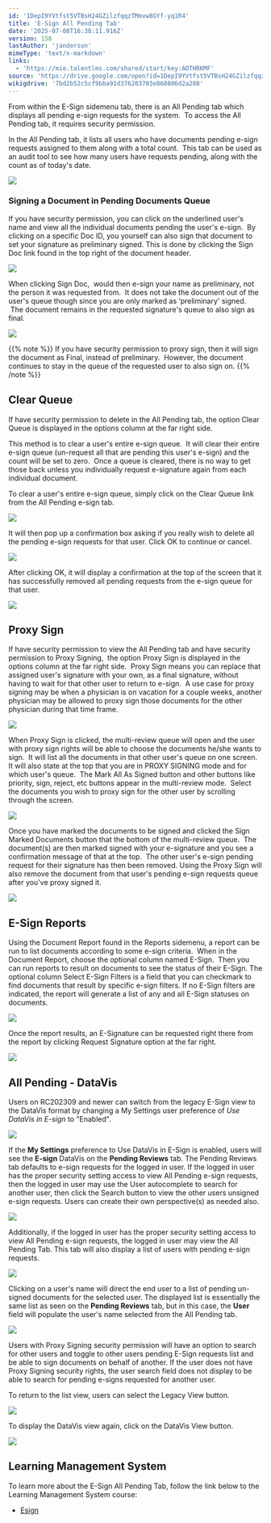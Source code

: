 ```yaml
---
id: '1DepI9YVtfst5VTBsH24GZilzfqqzTMmvw8GYf-yq1R4'
title: 'E-Sign All Pending Tab'
date: '2025-07-08T16:38:11.916Z'
version: 158
lastAuthor: 'janderson'
mimeType: 'text/x-markdown'
links:
  - 'https://mie.talentlms.com/shared/start/key:AOTHRKMF'
source: 'https://drive.google.com/open?id=1DepI9YVtfst5VTBsH24GZilzfqqzTMmvw8GYf-yq1R4'
wikigdrive: '7bd2b52c5cf9bba91d376203703e860806d2a208'
---
```

From within the E-Sign sidemenu tab, there is an All Pending tab which displays all pending e-sign requests for the system.  To access the All Pending tab, it requires security permission.

In the All Pending tab, it lists all users who have documents pending e-sign requests assigned to them along with a total count.  This tab can be used as an audit tool to see how many users have requests pending, along with the count as of today's date.

![](../e-sign-all-pending-tab.assets/72bc369a1725797e1a9e8da656057b9e.png)

### Signing a Document in Pending Documents Queue

If you have security permission, you can click on the underlined user's name and view all the individual documents pending the user's e-sign.  By clicking on a specific Doc ID, you yourself can also sign that document to set your signature as preliminary signed. This is done by clicking the Sign Doc link found in the top right of the document header.

![](../e-sign-all-pending-tab.assets/7b1a0bbf0f40bf3310bafd58c71e704e.png)

When clicking Sign Doc,  would then e-sign your name as preliminary, not the person it was requested from.  It does not take the document out of the user's queue though since you are only marked as ‘preliminary' signed.  The document remains in the requested signature's queue to also sign as final.

![](../e-sign-all-pending-tab.assets/a77ab6e85dd5646cc6ed120bd1e9595b.png)

{{% note %}}
If you have security permission to proxy sign, then it will sign the document as Final, instead of preliminary.  However, the document continues to stay in the queue of the requested user to also sign on.
{{% /note %}}

## Clear Queue

If have security permission to delete in the All Pending tab, the option Clear Queue is displayed in the options column at the far right side.

This method is to clear a user's entire e-sign queue.  It will clear their entire e-sign queue (un-request all that are pending this user's e-sign) and the count will be set to zero.  Once a queue is cleared, there is no way to get those back unless you individually request e-signature again from each individual document.

To clear a user's entire e-sign queue, simply click on the Clear Queue link from the All Pending e-sign tab.

![](../e-sign-all-pending-tab.assets/3b6c0805fb238feccb328db6df14238f.png)

It will then pop up a confirmation box asking if you really wish to delete all the pending e-sign requests for that user. Click OK to continue or cancel.

![](../e-sign-all-pending-tab.assets/bc168dbedc7bbb9955367cbe80587291.png)

After clicking OK, it will display a confirmation at the top of the screen that it has successfully removed all pending requests from the e-sign queue for that user.

![](../e-sign-all-pending-tab.assets/cced9f1b7168eea069beb73e290818ae.png)

## Proxy Sign

If have security permission to view the All Pending tab and have security permission to Proxy Signing,  the option Proxy Sign is displayed in the options column at the far right side.  Proxy Sign means you can replace that assigned user's signature with your own, as a final signature, without having to wait for that other user to return to e-sign.  A use case for proxy signing may be when a physician is on vacation for a couple weeks, another physician may be allowed to proxy sign those documents for the other physician during that time frame.

![](../e-sign-all-pending-tab.assets/c50023bc3460dd52e93ac5a73d8c2acc.png)

When Proxy Sign is clicked, the multi-review queue will open and the user with proxy sign rights will be able to choose the documents he/she wants to sign.  It will list all the documents in that other user's queue on one screen. It will also state at the top that you are in PROXY SIGNING mode and for which user's queue.  The Mark All As Signed button and other buttons like priority, sign, reject, etc buttons appear in the multi-review mode.  Select the documents you wish to proxy sign for the other user by scrolling through the screen.

![](../e-sign-all-pending-tab.assets/3d48f6194e37d5611f8f8d322aabeee1.png)

Once you have marked the documents to be signed and clicked the Sign Marked Documents button that the bottom of the multi-review queue.  The document(s) are then marked signed with your e-signature and you see a confirmation message of that at the top.  The other user's e-sign pending request for their signature has then been removed. Using the Proxy Sign will also remove the document from that user's pending e-sign requests queue after you've proxy signed it.

![](../e-sign-all-pending-tab.assets/2a94ec9b2a276b4cb6ff27bcc069f814.png)

## E-Sign Reports

Using the Document Report found in the Reports sidemenu, a report can be run to list documents according to some e-sign criteria.  When in the Document Report, choose the optional column named E-Sign.  Then you can run reports to result on documents to see the status of their E-Sign. The optional column Select E-Sign Filters is a field that you can checkmark to find documents that result by specific e-sign filters. If no E-Sign filters are indicated, the report will generate a list of any and all E-Sign statuses on documents.

![](../e-sign-all-pending-tab.assets/d698e86f8a8c740e7069a1fef88b3962.png)

Once the report results, an E-Signature can be requested right there from the report by clicking Request Signature option at the far right.

![](../e-sign-all-pending-tab.assets/77e5e6d6e835b9e35155f4b66a0a0ea6.png)

## All Pending - DataVis

Users on RC202309 and newer can switch from the legacy E-Sign view to the DataVis format by changing a My Settings user preference of *Use DataVis in E-sign* to "Enabled".

![](../e-sign-all-pending-tab.assets/f5fdc4ac345806ad825d693f2fc25f16.png)

If the **My Settings** preference to Use DataVis in E-Sign is enabled, users will see the **E-sign** DataVis on the **Pending Reviews** tab. The Pending Reviews tab defaults to e-sign requests for the logged in user. If the logged in user has the proper security setting access to view All Pending e-sign requests, then the logged in user may use the User autocomplete to search for another user, then click the Search button to view the other users unsigned e-sign requests. Users can create their own perspective(s) as needed also.

![](../e-sign-all-pending-tab.assets/4cc2c530296b90f9e8feaf502a9dfdb8.png)

Additionally, if the logged in user has the proper security setting access to view All Pending e-sign requests, the logged in user may view the All Pending Tab. This tab will also display a list of users with pending e-sign requests.

![](../e-sign-all-pending-tab.assets/fc32b0d002fc614248d75f861f15cd74.png)

Clicking on a user's name will direct the end user to a list of pending un-signed documents for the selected user. The displayed list is essentially the same list as seen on the **Pending Reviews** tab, but in this case, the **User** field will populate the user's name selected from the All Pending tab.

![](../e-sign-all-pending-tab.assets/4cc2c530296b90f9e8feaf502a9dfdb8.png)

Users with Proxy Signing security permission will have an option to search for other users and toggle to other users pending E-Sign requests list and be able to sign documents on behalf of another. If the user does not have Proxy Signing security rights, the user search field does not display to be able to search for pending e-signs requested for another user.

To return to the list view, users can select the Legacy View button.

![](../e-sign-all-pending-tab.assets/09f2b606966729458cbe7de73950dcbb.png)

To display the DataVis view again, click on the DataVis View button.

![](../e-sign-all-pending-tab.assets/8b0d4fdcf0c312070189f82e9f7bb194.png)

## Learning Management System

To learn more about the E-Sign All Pending Tab, follow the link below to the Learning Management System course:

* [Esign](https://mie.talentlms.com/shared/start/key:AOTHRKMF)
